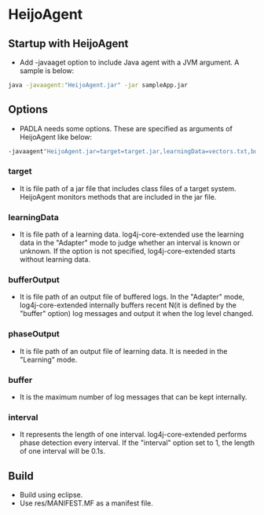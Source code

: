 # HeijoAgent

## Startup with HeijoAgent
* Add -javaaget option to include Java agent with a JVM argument. A sample is below:
```sh
java -javaagent:"HeijoAgent.jar" -jar sampleApp.jar
```
## Options
* PADLA needs some options. These are specified as arguments of HeijoAgent like below:
```sh
-javaagent"HeijoAgent.jar=target=target.jar,learningData=vectors.txt,bufferOutput=buffer.txt,phaseOutput,=vecs.txt,buffer=300,interval=5"
```
### target
* It is file path of a jar file that includes class files of a target system. HeijoAgent monitors methods that are included in the jar file.
### learningData
* It is file path of a learning data. log4j-core-extended use the learning data in the "Adapter" mode to judge whether an interval is known or unknown. If the option is not specified, log4j-core-extended starts without learning data. 
### bufferOutput
* It is file path of an output file of buffered logs. In the "Adapter" mode, log4j-core-extended internally buffers recent N(it is defined by the "buffer" option) log messages and output it when the log level changed.
### phaseOutput
* It is file path of an output file of learning data. It is needed in the "Learning" mode.
### buffer
* It is the maximum number of log messages that can be kept internally. 
### interval
* It represents the length of one interval. log4j-core-extended performs phase detection every interval. If the "interval" option set to 1, the length of one interval will be 0.1s.

## Build
* Build using eclipse.
* Use res/MANIFEST.MF as a manifest file.